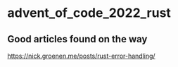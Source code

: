 # advent_of_code_2022_rust

## Good articles found on the way

https://nick.groenen.me/posts/rust-error-handling/
